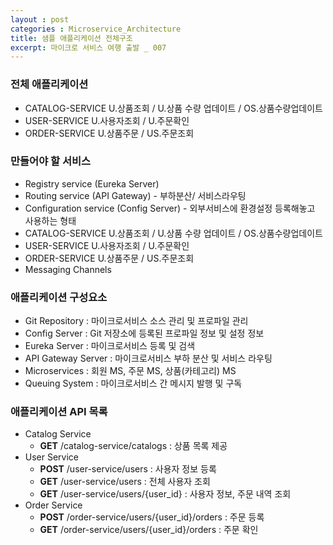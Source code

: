 ```yaml
---
layout : post
categories : Microservice_Architecture
title: 샘플 애플리케이션 전체구조
excerpt: 마이크로 서비스 여행 출발 _ 007
---
```


### 전체 애플리케이션  
+ CATALOG-SERVICE U.상품조회 / U.상품 수량 업데이트 / OS.상품수량업데이트
+ USER-SERVICE U.사용자조회 / U.주문확인
+ ORDER-SERVICE U.상품주문 / US.주문조회

### 만들어야 할 서비스
+ Registry service (Eureka Server)
+ Routing service (API Gateway) - 부하분산/ 서비스라우팅
+ Configuration service (Config Server) - 외부서비스에 환경설정 등록해놓고 사용하는 형태
+ CATALOG-SERVICE U.상품조회 / U.상품 수량 업데이트 / OS.상품수량업데이트
+ USER-SERVICE U.사용자조회 / U.주문확인
+ ORDER-SERVICE U.상품주문 / US.주문조회
+ Messaging Channels

### 애플리케이션 구성요소
* Git Repository : 마이크로서비스 소스 관리 및 프로파일 관리
* Config Server : Git 저장소에 등록된 프로파일 정보 및 설정 정보
* Eureka Server : 마이크로서비스 등록 및 검색
* API Gateway Server : 마이크로서비스 부하 분산 및 서비스 라우팅
* Microservices : 회원 MS, 주문 MS, 상품(카테고리) MS
* Queuing System : 마이크로서비스 간 메시지 발행 및 구독

### 애플리케이션 API 목록
* Catalog Service
  + __GET__ /catalog-service/catalogs : 상품 목록 제공 
* User Service
  + __POST__ /user-service/users : 사용자 정보 등록
  + __GET__ /user-service/users : 전체 사용자 조회
  + __GET__ /user-service/users/{user_id} : 사용자 정보, 주문 내역 조회
* Order Service
  + __POST__ /order-service/users/{user_id}/orders : 주문 등록
  + __GET__ /order-service/users/{user_id}/orders : 주문 확인



